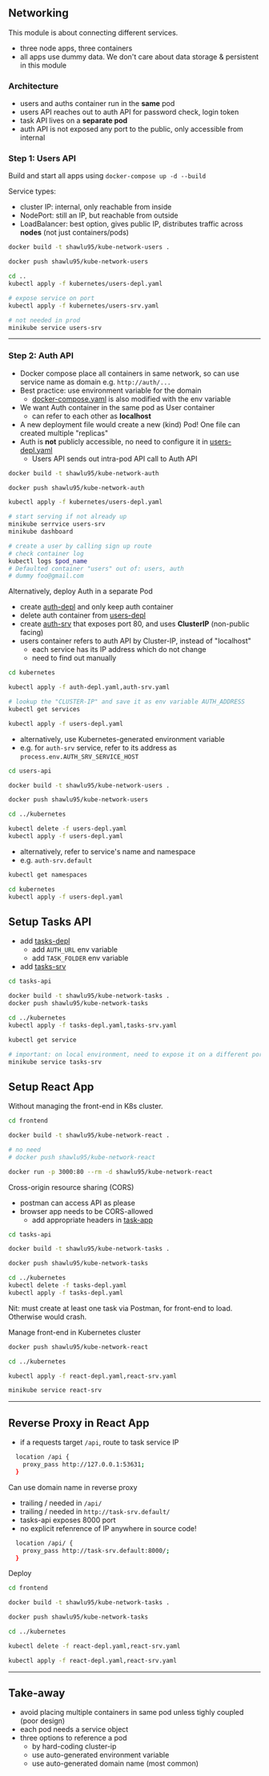 ## Networking

This module is about connecting different services.

- three node apps, three containers
- all apps use dummy data. We don't care about data storage & persistent in this module

### Architecture

- users and auths container run in the **same** pod
- users API reaches out to auth API for password check, login token
- task API lives on a **separate pod**
- auth API is not exposed any port to the public, only accessible from internal

### Step 1: Users API

Build and start all apps using `docker-compose up -d --build`

Service types:

- cluster IP: internal, only reachable from inside
- NodePort: still an IP, but reachable from outside
- LoadBalancer: best option, gives public IP, distributes traffic across **nodes** (not just containers/pods)

```bash
docker build -t shawlu95/kube-network-users .

docker push shawlu95/kube-network-users

cd ..
kubectl apply -f kubernetes/users-depl.yaml

# expose service on port
kubectl apply -f kubernetes/users-srv.yaml

# not needed in prod
minikube service users-srv
```

---

### Step 2: Auth API

- Docker compose place all containers in same network, so can use service name as domain e.g. `http://auth/...`
- Best practice: use environment variable for the domain
  - [docker-compose.yaml](./docker-compose.yaml) is also modified with the env variable
- We want Auth container in the same pod as User container
  - can refer to each other as **localhost**
- A new deployment file would create a new (kind) Pod! One file can created multiple "replicas"
- Auth is **not** publicly accessible, no need to configure it in [users-depl.yaml](./users-api/users-app.js)
  - Users API sends out intra-pod API call to Auth API

```bash
docker build -t shawlu95/kube-network-auth

docker push shawlu95/kube-network-auth

kubectl apply -f kubernetes/users-depl.yaml

# start serving if not already up
minikube serrvice users-srv
minikube dashboard

# create a user by calling sign up route
# check container log
kubectl logs $pod_name
# Defaulted container "users" out of: users, auth
# dummy foo@gmail.com
```

Alternatively, deploy Auth in a separate Pod

- create [auth-depl](./kubernetes/auth-depl.yaml) and only keep auth container
- delete auth container from [users-depl](./kubernetes/users-depl.yaml)
- create [auth-srv](./kubernetes/auth-srv.yaml) that exposes port 80, and uses **ClusterIP** (non-public facing)
- users container refers to auth API by Cluster-IP, instead of "localhost"
  - each service has its IP address which do not change
  - need to find out manually

```bash
cd kubernetes

kubectl apply -f auth-depl.yaml,auth-srv.yaml

# lookup the "CLUSTER-IP" and save it as env variable AUTH_ADDRESS
kubectl get services

kubectl apply -f users-depl.yaml
```

- alternatively, use Kubernetes-generated environment variable
- e.g. for `auth-srv` service, refer to its address as `process.env.AUTH_SRV_SERVICE_HOST`

```bash
cd users-api

docker build -t shawlu95/kube-network-users .

docker push shawlu95/kube-network-users

cd ../kubernetes

kubectl delete -f users-depl.yaml
kubectl apply -f users-depl.yaml
```

- alternatively, refer to service's name and namespace
- e.g. `auth-srv.default`

```bash
kubectl get namespaces

cd kubernetes
kubectl apply -f users-depl.yaml
```

## Setup Tasks API

- add [tasks-depl](./kubernetes/tasks-depl.yaml)
  - add `AUTH_URL` env variable
  - add `TASK_FOLDER` env variable
- add [tasks-srv](./kubernetes/tasks-srv.yaml)

```bash
cd tasks-api

docker build -t shawlu95/kube-network-tasks .
docker push shawlu95/kube-network-tasks

cd ../kubernetes
kubectl apply -f tasks-depl.yaml,tasks-srv.yaml

kubectl get service

# important: on local environment, need to expose it on a different port!
minikube service tasks-srv
```

## Setup React App

Without managing the front-end in K8s cluster.

```bash
cd frontend

docker build -t shawlu95/kube-network-react .

# no need
# docker push shawlu95/kube-network-react

docker run -p 3000:80 --rm -d shawlu95/kube-network-react
```

Cross-origin resource sharing (CORS)

- postman can access API as please
- browser app needs to be CORS-allowed
  - add appropriate headers in [task-app](./tasks-api/tasks-app.js)

```bash
cd tasks-api

docker build -t shawlu95/kube-network-tasks .

docker push shawlu95/kube-network-tasks

cd ../kubernetes
kubectl delete -f tasks-depl.yaml
kubectl apply -f tasks-depl.yaml
```

Nit: must create at least one task via Postman, for front-end to load. Otherwise would crash.

Manage front-end in Kubernetes cluster

```bash
docker push shawlu95/kube-network-react

cd ../kubernetes

kubectl apply -f react-depl.yaml,react-srv.yaml

minikube service react-srv
```

---

## Reverse Proxy in React App

- if a requests target `/api`, route to task service IP

```bash
  location /api {
    proxy_pass http://127.0.0.1:53631;
  }
```

Can use domain name in reverse proxy

- trailing / needed in `/api/`
- trailing / needed in `http://task-srv.default/`
- tasks-api exposes 8000 port
- no explicit refenrence of IP anywhere in source code!

```bash
  location /api/ {
    proxy_pass http://task-srv.default:8000/;
  }
```

Deploy

```bash
cd frontend

docker build -t shawlu95/kube-network-tasks .

docker push shawlu95/kube-network-tasks

cd ../kubernetes

kubectl delete -f react-depl.yaml,react-srv.yaml

kubectl apply -f react-depl.yaml,react-srv.yaml
```

---

## Take-away

- avoid placing multiple containers in same pod unless tighly coupled (poor design)
- each pod needs a service object
- three options to reference a pod
  - by hard-coding cluster-ip
  - use auto-generated environment variable
  - use auto-generated domain name (most common)
